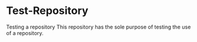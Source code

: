 # Test-Repository
Testing a repository
This repository has the sole purpose of testing the use of a repository.
